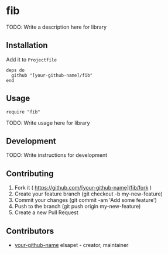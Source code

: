 # fib

TODO: Write a description here for library

## Installation

Add it to `Projectfile`

```crystal
deps do
  github "[your-github-name]/fib"
end
```

## Usage

```crystal
require "fib"
```

TODO: Write usage here for library

## Development

TODO: Write instructions for development

## Contributing

1. Fork it ( https://github.com/[your-github-name]/fib/fork )
2. Create your feature branch (git checkout -b my-new-feature)
3. Commit your changes (git commit -am 'Add some feature')
4. Push to the branch (git push origin my-new-feature)
5. Create a new Pull Request

## Contributors

- [your-github-name](https://github.com/[your-github-name]) elsapet - creator, maintainer
